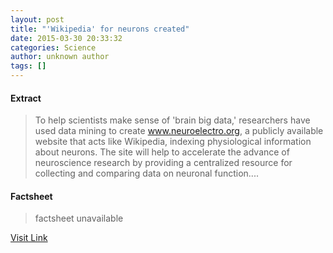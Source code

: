```yaml
---
layout: post
title: "'Wikipedia' for neurons created"
date: 2015-03-30 20:33:32
categories: Science
author: unknown author
tags: []
---
```



#### Extract
>To help scientists make sense of 'brain big data,' researchers have used data mining to create www.neuroelectro.org, a publicly available website that acts like Wikipedia, indexing physiological information about neurons. The site will help to accelerate the advance of neuroscience research by providing a centralized resource for collecting and comparing data on neuronal function....

#### Factsheet
>factsheet unavailable

[Visit Link](http://feeds.sciencedaily.com/~r/sciencedaily/~3/RyF2u4D0RBI/150330163332.htm)


